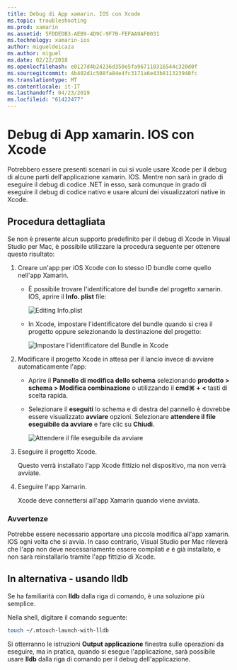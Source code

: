 ```yaml
---
title: Debug di App xamarin. IOS con Xcode
ms.topic: troubleshooting
ms.prod: xamarin
ms.assetid: 5FDDEDB3-AEB9-4D9C-9F7B-FEFAA9AF0031
ms.technology: xamarin-ios
author: migueldeicaza
ms.author: miguel
ms.date: 02/22/2018
ms.openlocfilehash: e0127d4b24236d350e5fa967110316544c320d0f
ms.sourcegitcommit: 4b402d1c508fa84e4fc3171a6e43b811323948fc
ms.translationtype: MT
ms.contentlocale: it-IT
ms.lasthandoff: 04/23/2019
ms.locfileid: "61422477"
---
```

# <a name="debugging-xamarinios-apps-with-xcode"></a>Debug di App xamarin. IOS con Xcode

Potrebbero essere presenti scenari in cui si vuole usare Xcode per il debug di alcune parti dell'applicazione xamarin. IOS. Mentre non sarà in grado di eseguire il debug di codice .NET in esso, sarà comunque in grado di eseguire il debug di codice nativo e usare alcuni dei visualizzatori native in Xcode.

## <a name="walkthrough"></a>Procedura dettagliata

Se non è presente alcun supporto predefinito per il debug di Xcode in Visual Studio per Mac, è possibile utilizzare la procedura seguente per ottenere questo risultato:

1. Creare un'app per iOS Xcode con lo stesso ID bundle come quello nell'app Xamarin.
   
    - È possibile trovare l'identificatore del bundle del progetto xamarin. IOS, aprire il **Info. plist** file:

        ![Editing Info.plist](debugging-with-xcode-images/vsmac-infoplist.png "Editing Info.list")

    - In Xcode, impostare l'identificatore del bundle quando si crea il progetto oppure selezionando la destinazione del progetto:

        ![Impostare l'identificatore del Bundle in Xcode](debugging-with-xcode-images/xcode-bundle.png "impostando l'identificatore del Bundle in Xcode")

2. Modificare il progetto Xcode in attesa per il lancio invece di avviare automaticamente l'app:

    - Aprire il **Pannello di modifica dello schema** selezionando **prodotto > schema > Modifica combinazione** o utilizzando il **cmd⌘ + <** tasti di scelta rapida.

    - Selezionare il **eseguiti** lo schema e di destra del pannello è dovrebbe essere visualizzato **avviare** opzioni. Selezionare **attendere il file eseguibile da avviare** e fare clic su **Chiudi**.

        ![Attendere il file eseguibile da avviare](debugging-with-xcode-images/xcode-schemes.png "attendere eseguibile da avviare")

3. Eseguire il progetto Xcode.

    Questo verrà installato l'app Xcode fittizio nel dispositivo, ma non verrà avviate.

4. Eseguire l'app Xamarin.

    Xcode deve connettersi all'app Xamarin quando viene avviata.

### <a name="caveats"></a>Avvertenze

Potrebbe essere necessario apportare una piccola modifica all'app xamarin. IOS ogni volta che si avvia. In caso contrario, Visual Studio per Mac rileverà che l'app non deve necessariamente essere compilati *e* è già installato, e non sarà reinstallarlo tramite l'app fittizio di Xcode.

## <a name="alternative---using-lldb"></a>In alternativa - usando lldb

Se ha familiarità con **lldb** dalla riga di comando, è una soluzione più semplice.

Nella shell, digitare il comando seguente:

```bash
touch ~/.mtouch-launch-with-lldb
```

Si otterranno le istruzioni **Output applicazione** finestra sulle operazioni da eseguire, ma in pratica, quando si esegue l'applicazione, sarà possibile usare **lldb** dalla riga di comando per il debug dell'applicazione.
